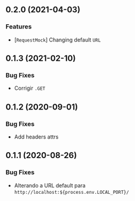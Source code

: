 ## 0.2.0 (2021-04-03)


### Features

* [`RequestMock`] Changing default `URL`

## 0.1.3 (2021-02-10)


### Bug Fixes

* Corrigir `.GET`

## 0.1.2 (2020-09-01)


### Bug Fixes

* Add headers attrs

## 0.1.1 (2020-08-26)


### Bug Fixes

* Alterando a URL default para `http://localhost:${process.env.LOCAL_PORT}/`
